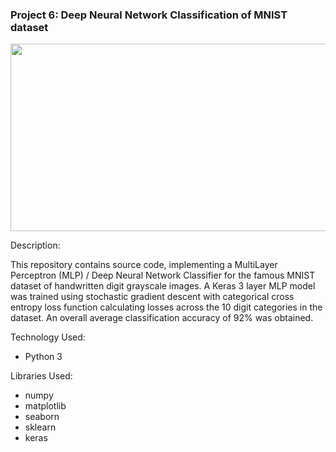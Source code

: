 ### Project 6: Deep Neural Network Classification of MNIST dataset
<p align="center">
    <img width="600" height="300"
     src="https://upload.wikimedia.org/wikipedia/commons/2/27/MnistExamples.png">
</p>

Description:

This repository contains source code, implementing a MultiLayer
Perceptron (MLP) / Deep Neural Network Classifier for the famous MNIST
dataset of handwritten digit grayscale images. A Keras 3 layer MLP
 model was trained using stochastic gradient descent with
  categorical cross entropy loss function calculating losses across
   the 10 digit categories in the dataset. An overall average
    classification accuracy of 92% was obtained.



Technology Used:

* Python 3

Libraries Used:

* numpy
* matplotlib
* seaborn
* sklearn
* keras